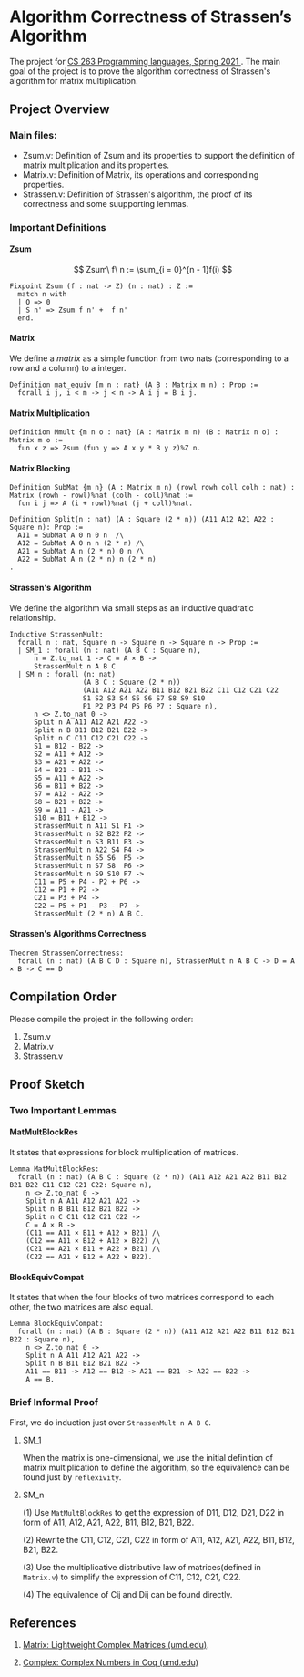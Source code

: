 # Algorithm Correctness of Strassen’s Algorithm
The project for [CS 263 Programming languages, Spring 2021 ](https://jhc.sjtu.edu.cn/public/courses/CS263/). The main goal of the project is to prove the algorithm correctness of Strassen's algorithm for matrix multiplication.

## Project Overview

### Main files:

- Zsum.v: Definition of Zsum and its properties to support the definition of matrix multiplication and its properties.
- Matrix.v: Definition of Matrix, its operations and corresponding properties.
- Strassen.v: Definition of Strassen's algorithm, the proof of its correctness and some suupporting lemmas.

### Important Definitions

#### Zsum

$$
Zsum\ f\ n := \sum_{i = 0}^{n - 1}f(i)
$$

```Coq
Fixpoint Zsum (f : nat -> Z) (n : nat) : Z := 
  match n with
  | O => 0
  | S n' => Zsum f n' +  f n'
  end.
```

#### Matrix

We define a _matrix_ as a simple function from two nats (corresponding to a row and a column) to a integer.

```Coq
Definition mat_equiv {m n : nat} (A B : Matrix m n) : Prop :=
  forall i j, i < m -> j < n -> A i j = B i j.
```

#### Matrix Multiplication

```Coq
Definition Mmult {m n o : nat} (A : Matrix m n) (B : Matrix n o) : Matrix m o :=
  fun x z => Zsum (fun y => A x y * B y z)%Z n.
```

#### Matrix Blocking

```Coq
Definition SubMat {m n} (A : Matrix m n) (rowl rowh coll colh : nat) : Matrix (rowh - rowl)%nat (colh - coll)%nat :=
  fun i j => A (i + rowl)%nat (j + coll)%nat.

Definition Split(n : nat) (A : Square (2 * n)) (A11 A12 A21 A22 : Square n): Prop :=
  A11 = SubMat A 0 n 0 n  /\
  A12 = SubMat A 0 n n (2 * n) /\
  A21 = SubMat A n (2 * n) 0 n /\ 
  A22 = SubMat A n (2 * n) n (2 * n)
.
```

#### Strassen's Algorithm

We define the algorithm via  small steps as an inductive quadratic relationship.

```Coq
Inductive StrassenMult: 
  forall n : nat, Square n -> Square n -> Square n -> Prop :=
  | SM_1 : forall (n : nat) (A B C : Square n), 
      n = Z.to_nat 1 -> C = A × B ->
      StrassenMult n A B C
  | SM_n : forall (n: nat)
                  (A B C : Square (2 * n))
                  (A11 A12 A21 A22 B11 B12 B21 B22 C11 C12 C21 C22
                  S1 S2 S3 S4 S5 S6 S7 S8 S9 S10
                  P1 P2 P3 P4 P5 P6 P7 : Square n),
      n <> Z.to_nat 0 ->
      Split n A A11 A12 A21 A22 ->
      Split n B B11 B12 B21 B22 ->
      Split n C C11 C12 C21 C22 ->
      S1 = B12 - B22 ->
      S2 = A11 + A12 ->
      S3 = A21 + A22 -> 
      S4 = B21 - B11 ->
      S5 = A11 + A22 ->
      S6 = B11 + B22 ->
      S7 = A12 - A22 ->
      S8 = B21 + B22 ->
      S9 = A11 - A21 -> 
      S10 = B11 + B12 ->
      StrassenMult n A11 S1 P1 ->
      StrassenMult n S2 B22 P2 ->
      StrassenMult n S3 B11 P3 ->
      StrassenMult n A22 S4 P4 ->
      StrassenMult n S5 S6  P5 ->
      StrassenMult n S7 S8  P6 ->
      StrassenMult n S9 S10 P7 ->
      C11 = P5 + P4 - P2 + P6 ->
      C12 = P1 + P2 ->
      C21 = P3 + P4 ->
      C22 = P5 + P1 - P3 - P7 ->
      StrassenMult (2 * n) A B C.
```

#### Strassen's Algorithms Correctness

```Coq
Theorem StrassenCorrectness:
  forall (n : nat) (A B C D : Square n), StrassenMult n A B C -> D = A × B -> C == D
```

## Compilation Order

Please compile the project in the following order:

1. Zsum.v
2. Matrix.v
3. Strassen.v

## Proof Sketch

### Two Important Lemmas

#### MatMultBlockRes

It states that expressions for block multiplication of matrices.

```Coq
Lemma MatMultBlockRes:
  forall (n : nat) (A B C : Square (2 * n)) (A11 A12 A21 A22 B11 B12 B21 B22 C11 C12 C21 C22: Square n),
    n <> Z.to_nat 0 ->
    Split n A A11 A12 A21 A22 ->
    Split n B B11 B12 B21 B22 ->
    Split n C C11 C12 C21 C22 ->
    C = A × B ->
    (C11 == A11 × B11 + A12 × B21) /\ 
    (C12 == A11 × B12 + A12 × B22) /\ 
    (C21 == A21 × B11 + A22 × B21) /\
    (C22 == A21 × B12 + A22 × B22).
```

#### BlockEquivCompat

It states that when the four blocks of two matrices correspond to each other, the two matrices are also equal.

```Coq
Lemma BlockEquivCompat:
  forall (n : nat) (A B : Square (2 * n)) (A11 A12 A21 A22 B11 B12 B21 B22 : Square n),
    n <> Z.to_nat 0 ->
    Split n A A11 A12 A21 A22 ->
    Split n B B11 B12 B21 B22 ->
    A11 == B11 -> A12 == B12 -> A21 == B21 -> A22 == B22 -> 
    A == B.
```

### Brief Informal Proof

First, we do induction just over `StrassenMult n A B C`.

1. SM_1 

   When the matrix is one-dimensional, we use the initial definition of matrix multiplication to define the algorithm, so the equivalence can be found just by `reflexivity`.

2. SM_n

   (1) Use `MatMultBlockRes` to get the expression of D11, D12, D21, D22 in form of A11, A12, A21, A22, B11, B12, B21, B22.

   (2) Rewrite the C11, C12, C21, C22 in form of A11, A12, A21, A22, B11, B12, B21, B22.

   (3) Use the multiplicative distributive law of matrices(defined in `Matrix.v`) to simplify the expression of C11, C12, C21, C22.

   (4) The equivalence of Cij and Dij can be found directly.

## References

1.  [Matrix: Lightweight Complex Matrices (umd.edu)](https://www.cs.umd.edu/~rrand/vqc/Matrix.html#Matrix).

2. [Complex: Complex Numbers in Coq (umd.edu)](https://www.cs.umd.edu/~rrand/vqc/Complex.html)

